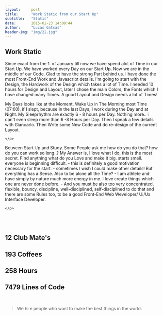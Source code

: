 ```yaml
---
layout:     post
title:      "Work Static from our Start Up"
subtitle:   "Static"
date:       2015-02-23 14:00:44
author:     "Lucas Gatsas"
header-img: "img/22.jpg"
---
```

<h2 class="section-heading">Work Static</h2>


<p> Since exact from the 1. of January till now we have spend alot of Time in our Start Up. We have worked every Day on our Start Up. Now we are in the middle of our Code. Glad to have the strong Part behind us. I have done the most Front-End Work and Javascript details. I'm going to start with the Design, the Hardwork of the Design which takes a lot of Time. I needed 10 hours for Design and Layout, later I chose the main Colors, the Fonts which I have changed many Times. A good Layout and Design needs a lot of Times!</p>



<p>
My Days looks like at the Moment, Wake Up in The Morning most Time (07:00), if I slept, because in the last Days, I work during the Day and at Night. My Sleeprhythm are exactly 6 - 8 hours per Day. Nothing more.. i can't even sleep more than 6 -8 Hours per Day. Then I speak a few details with Giancarlo. Then Write some New Code and do re-design of the current Layout.


	</p>

<p> 
Between Start Up and Study. 
Some People ask me how do you do that? how do you can work so long..? My Answer is, I love what I do, this is the most secret. Find anything  what do you Love and make it big. starts small. everyone is beginning difficult. - this is definitely a good motivation necessary for the start. - sometimes I wish I could make other details! But everything has a Sense. Also to be alone all the Time? - I am athlete and have simply by nature much more energy in me. I love create things which one are never done before. - And you must be also too very concentrated, flexible, bouncy, discipline, well-disciplined, self-disciplined to do that and there are some Rules too, to be a good Front-End Web Weveloper/ Ui/Ux Interface Developer. 





</p>


<p>

	</p>

<br><br>

<h2 class="section-heading">12 Club Mate's</h2>

<h2 class="section-heading">193 Coffees</h2>

<h2 class="section-heading">258 Hours</h2>

<h2 class="section-heading">7479 Lines of Code</h2>


<!--
<div class="row">
        <div class="col-md-4"></div>
        <div class="col-md-4"><img class="img-circle img-responsive img-center" src="{{ site.baseurl }}/img/9k=.jpg" alt="">  <h3>Helen V. Holmes
                    <small>Designer and Front-End Web Developer @Capital One - U.S.A</small>
                </h3></div>
        <div class="col-md-4"></div>
      </div>
-->





<!--
<a href="#">
    <img src="{{ site.baseurl }}/img/googleanalstic.png" alt="Post Sample Image" style="width:100%">
</a>
-->

<br>

<blockquote>
We hire people who want to make the best things in the world.
